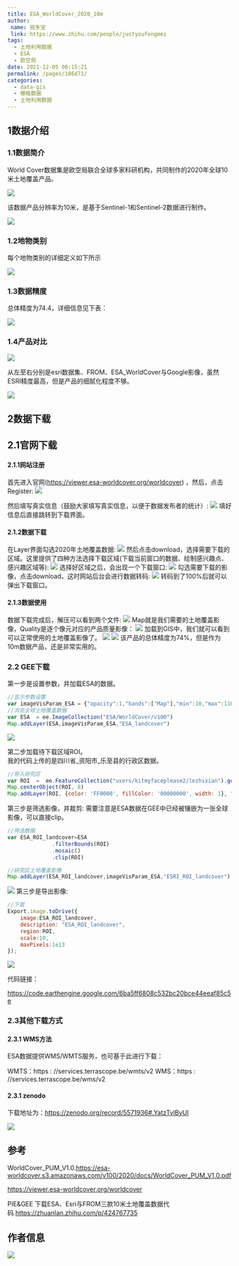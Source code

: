 ```yaml
---
title: ESA_WorldCover_2020_10m
author:
 name: 锐多宝
 link: https://www.zhihu.com/people/justyoufengmei
tags: 
  - 土地利用数据
  - ESA
  - 欧空局
date: 2021-12-05 00:15:21
permalink: /pages/186d71/
categories: 
  - data-gis
  - 栅格数据
  - 土地利用数据
---
```


## 1数据介绍

### 1.1数据简介

World Cover数据集是欧空局联合全球多家科研机构，共同制作的2020年全球10米土地覆盖产品。

![](http://pics.landcover100.com/pics//image/20211204221613.png)

该数据产品分辨率为10米，是基于Sentinel-1和Sentinel-2数据进行制作。

![](http://pics.landcover100.com/pics//image/20211204221915.png)

### 1.2地物类别
每个地物类别的详细定义如下所示

![](http://pics.landcover100.com/pics//image/ceb8c4895743a3aabee859afb912fd5.jpg)

### 1.3数据精度

总体精度为74.4，详细信息见下表：

![](http://pics.landcover100.com/pics//image/a26665163b091d71fe777cdf5b12d35.png)

### 1.4产品对比

![](http://pics.landcover100.com/pics//image/20211204220216.png)

从左至右分别是esri数据集、FROM、ESA_WorldCover与Google影像，虽然ESRI精度最高，但是产品的细腻化程度不够。

![](http://pics.landcover100.com/pics//image/20211204220551.png)

## 2数据下载

## 2.1官网下载

#### 2.1.1网站注册

首先进入官网(https://viewer.esa-worldcover.org/worldcover) ，然后，点击Register:
![](http://pics.landcover100.com/pics//image/20211020223905.png)

然后填写真实信息（鼓励大家填写真实信息，以便于数据发布者的统计）:
![](http://pics.landcover100.com/pics//image/20211020223955.png)
填好信息后直接跳转到下载界面。

#### 2.1.2数据下载
在Layer界面勾选2020年土地覆盖数据:
![](http://pics.landcover100.com/pics//image/20211020224157.png)
然后点击download，选择需要下载的区域。这里提供了四种方法选择下载区域(下载当前窗口的数据、绘制感兴趣点、感兴趣区域等):
![](http://pics.landcover100.com/pics//image/20211020224333.png)
选择好区域之后，会出现一个下载窗口:
![](http://pics.landcover100.com/pics//image/20211020224456.png)
勾选需要下载的影像，点击download，这时网站后台会进行数据转码:
![](http://pics.landcover100.com/pics//image/20211020224829.png)
转码到了100%后就可以弹出下载窗口。

#### 2.1.3数据使用
数据下载完成后，解压可以看到两个文件:
![](http://pics.landcover100.com/pics//image/20211020224952.png)
Map就是我们需要的土地覆盖影像，Quality是逐个像元对应的产品质量影像：
![](http://pics.landcover100.com/pics//image/20211020225143.png)
加载到GIS中，我们就可以看到可以正常使用的土地覆盖影像了。
![](http://pics.landcover100.com/pics//image/20211020225241.png)
![](http://pics.landcover100.com/pics//image/20211020225256.png)
该产品的总体精度为74%，但是作为10m数据产品，还是非常实用的。

### 2.2 GEE下载

第一步是设置参数，并加载ESA的数据。

```javascript
//显示参数设置
var imageVisParam_ESA = {"opacity":1,"bands":["Map"],"min":10,"max":110,"palette":["8dffda","14ff31","686dff","ff9b54","ff712d","ff66b4"]};
//浏览全球土地覆盖数据
var ESA  = ee.ImageCollection("ESA/WorldCover/v100")
Map.addLayer(ESA,imageVisParam_ESA,"ESA_landcover")
```

![](https://img-blog.csdnimg.cn/b0fb600cfaca46c4bc953e106c4787f2.gif)

第二步加载待下载区域ROI。  
我的代码上传的是四川省_资阳市_乐至县的行政区数据。

```javascript
//导入研究区
var ROI  =  ee.FeatureCollection("users/kitmyfaceplease2/lezhixian").geometry()
Map.centerObject(ROI, 8)
Map.addLayer(ROI, {color: 'FF0000', fillColor: '00000000', width: 1}, "ROI")
```

第三步是筛选影像，并裁剪:
需要注意是ESA数据在GEE中已经被镶嵌为一张全球影像，可以直接clip。

```javascript
//筛选数据             
var ESA_ROI_landcover=ESA
              .filterBounds(ROI)
              .mosaic()
              .clip(ROI)

//研究区土地覆盖影像
Map.addLayer(ESA_ROI_landcover,imageVisParam_ESA,"ESRI_ROI_landcover")
```

![](http://pics.landcover100.com/pics//image/202110230219706.gif)
第三步是导出影像:

```javascript
//下载
Export.image.toDrive({
    image:ESA_ROI_landcover,
    description: "ESA_ROI_landcover",
    region:ROI,
    scale:10,
    maxPixels:1e13
});
```

![](http://pics.landcover100.com/pics//image/202110230228079.png)

代码链接：

https://code.earthengine.google.com/6ba5ff6808c532bc20bce44eeaf85c5e  

### 2.3其他下载方式

#### 2.3.1 WMS方法

ESA数据提供WMS/WMTS服务，也可基于此进行下载：

WMTS：https : //services.terrascope.be/wmts/v2
WMS：https : //services.terrascope.be/wms/v2

#### 2.3.1 zenodo

下载地址为：https://zenodo.org/record/5571936#.YatzTvlByUl

![](http://pics.landcover100.com/pics//image/20211204215623.png)

## 参考

WorldCover_PUM_V1.0.https://esa-worldcover.s3.amazonaws.com/v100/2020/docs/WorldCover_PUM_V1.0.pdf

https://viewer.esa-worldcover.org/worldcover

PIE&GEE 下载ESA、Esri与FROM三款10米土地覆盖数据代码.https://zhuanlan.zhihu.com/p/424767735

## 作者信息

![](http://pics.landcover100.com/pics//image/20211128044430.png)